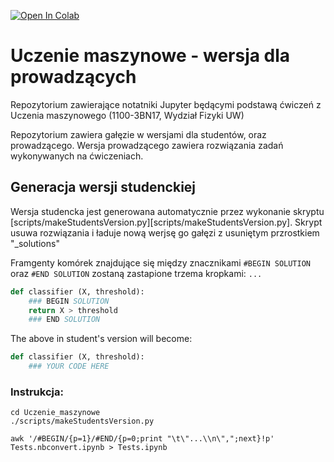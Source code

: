 [![Open In Colab](https://colab.research.google.com/assets/colab-badge.svg)](https://colab.research.google.com/github/akalinow/uczenie_maszynowe)


# Uczenie maszynowe - wersja dla prowadzących
Repozytorium zawierające notatniki Jupyter będącymi podstawą ćwiczeń z Uczenia maszynowego 
(1100-3BN17, Wydział Fizyki UW)

Repozytorium zawiera gałęzie w wersjami dla studentów, oraz prowadzącego.
Wersja prowadzącego zawiera rozwiązania zadań wykonywanych na ćwiczeniach.

## Generacja wersji studenckiej

Wersja studencka jest generowana automatycznie przez wykonanie skryptu
[scripts/makeStudentsVersion.py][scripts/makeStudentsVersion.py].
Skrypt usuwa rozwiązania i ładuje nową werjsę go gałęzi z usuniętym przrostkiem "_solutions"

Framgenty komórek znajdujące się między znacznikami `#BEGIN SOLUTION` oraz `#END SOLUTION`
zostaną zastapione trzema kropkami: `...`

``` python
def classifier (X, threshold):
    ### BEGIN SOLUTION
    return X > threshold
    ### END SOLUTION
```

The above in student's version will become:
``` python
def classifier (X, threshold):
    ### YOUR CODE HERE
```

### Instrukcja:
```
cd Uczenie_maszynowe
./scripts/makeStudentsVersion.py
```


```
awk '/#BEGIN/{p=1}/#END/{p=0;print "\t\"...\\n\",";next}!p' Tests.nbconvert.ipynb > Tests.ipynb
```

